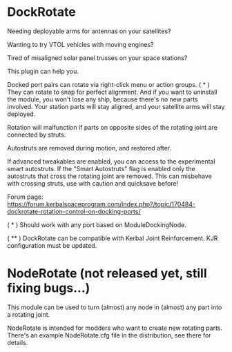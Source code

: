 # DockRotate

Needing deployable arms for antennas on your satellites?

Wanting to try VTOL vehicles with moving engines?

Tired of misaligned solar panel trusses on your space stations?

This plugin can help you.

Docked port pairs can rotate via right-click menu or action groups. ( * )
They can rotate to snap for perfect alignment.
And if you want to uninstall the module, you won't lose any ship, because there's no new parts involved. Your station parts will stay aligned, and your satellite arms will stay deployed.

Rotation will malfunction if parts on opposite sides of the rotating joint are connected by struts.

Autostruts are removed during motion, and restored after.

If advanced tweakables are enabled, you can access to the experimental smart autostruts. If the "Smart Autostruts" flag is enabled only the autostruts that cross the rotating joint are removed. This can misbehave with crossing struts, use with caution and quicksave before!

Forum page: https://forum.kerbalspaceprogram.com/index.php?/topic/170484-dockrotate-rotation-control-on-docking-ports/

( * ) Should work with any port based on ModuleDockingNode.

( ** ) DockRotate can be compatible with Kerbal Joint Reinforcement. KJR configuration must be updated.

# NodeRotate (not released yet, still fixing bugs...)

This module can be used to turn (almost) any node in (almost) any part into a rotating joint.

NodeRotate is intended for modders who want to create new rotating parts. There's an example NodeRotate.cfg file in the distribution, see there for details.

